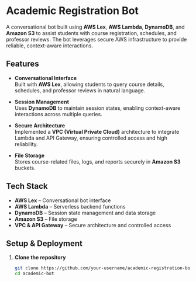 # Academic Registration Bot

A conversational bot built using **AWS Lex**, **AWS Lambda**, **DynamoDB**, and **Amazon S3** to assist students with course registration, schedules, and professor reviews. The bot leverages secure AWS infrastructure to provide reliable, context-aware interactions.

## Features

- **Conversational Interface**  
  Built with **AWS Lex**, allowing students to query course details, schedules, and professor reviews in natural language.

- **Session Management**  
  Uses **DynamoDB** to maintain session states, enabling context-aware interactions across multiple queries.

- **Secure Architecture**  
  Implemented a **VPC (Virtual Private Cloud)** architecture to integrate Lambda and API Gateway, ensuring controlled access and high reliability.

- **File Storage**  
  Stores course-related files, logs, and reports securely in **Amazon S3** buckets.

## Tech Stack

- **AWS Lex** – Conversational bot interface  
- **AWS Lambda** – Serverless backend functions  
- **DynamoDB** – Session state management and data storage  
- **Amazon S3** – File storage  
- **VPC & API Gateway** – Secure architecture and controlled access  

## Setup & Deployment

1. **Clone the repository**  
   ```bash
   git clone https://github.com/your-username/academic-registration-bot.git
   cd academic-bot
